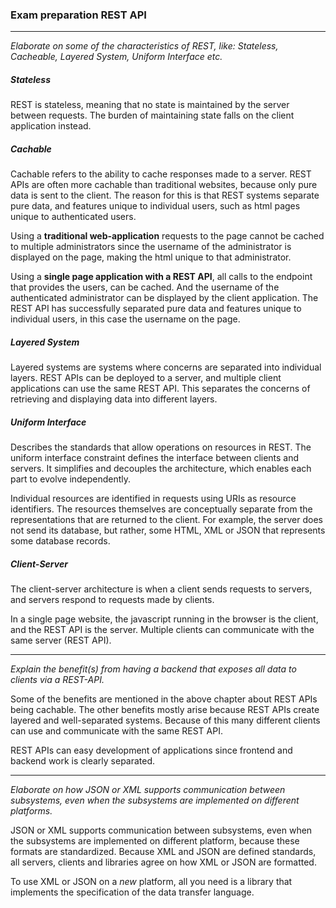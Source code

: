 ### Exam preparation REST API
___

_Elaborate on some of the characteristics of REST, like: Stateless, Cacheable, Layered System, Uniform Interface etc._

##### Stateless
REST is stateless, meaning that no state is maintained by the server between requests. The burden of 
maintaining state falls on the client application instead.

##### Cachable
Cachable refers to the ability to cache responses made to a server. REST APIs are often more cachable than 
traditional websites, because only pure data is sent to the client. The reason for this is that REST systems separate
 pure data, and features unique to individual users, such as html pages unique to authenticated users. 

Using a __traditional web-application__ requests to the page cannot be cached to multiple administrators since the 
username of the administrator is displayed on the page, making the html unique to that administrator.

Using a __single page application with a REST API__, all calls to the endpoint that provides the users, can be cached.
 And the username of the authenticated administrator can be displayed by the client application. The REST API has 
 successfully separated pure data and features unique to individual users, in this case the username on the page.

##### Layered System

Layered systems are systems where concerns are separated into individual layers. REST APIs can be deployed to a server, 
and multiple client applications can use the same REST API. This separates the concerns of retrieving and displaying 
data into different layers.
 
##### Uniform Interface

Describes the standards that allow operations on resources in REST. The uniform interface constraint defines the 
interface between clients and servers. It simplifies and decouples the architecture, which enables each part to evolve 
independently. 

Individual resources are identified in requests using URIs as resource identifiers. The resources themselves are 
conceptually separate from the representations that are returned to the client. For example, the server does not send 
its database, but rather, some HTML, XML or JSON that represents some database records.

##### Client-Server

The client-server architecture is when a client sends requests to servers, and servers respond to requests made by clients.

In a single page website, the javascript running in the browser is the client, and the REST API is the server. Multiple 
clients can communicate with the same server (REST API).

___

_Explain the benefit(s) from having a backend that exposes all data to clients via a REST-API._

Some of the benefits are mentioned in the above chapter about REST APIs being cachable. The other benefits mostly arise 
because REST APIs create layered and well-separated systems. Because of this
many different clients can use and communicate with the same REST API.

REST APIs can easy development of applications since frontend and backend work is clearly separated.

___

_Elaborate on how JSON or XML supports communication between subsystems, even when the subsystems are implemented on different platforms._

JSON or XML supports communication between subsystems, even when the subsystems are implemented on different platform, because 
these formats are standardized. Because XML and JSON are defined standards, all servers, clients and libraries agree on how
XML or JSON are formatted.

To use XML or JSON on a _new_ platform, all you need is a library that implements the specification of the data transfer language.